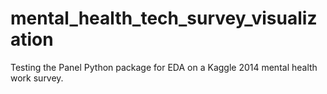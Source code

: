 # mental_health_tech_survey_visualization
Testing the Panel Python package for EDA on a Kaggle 2014 mental health work survey.
